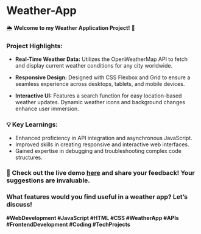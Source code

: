 # Weather-App

🌦️ **Welcome to my Weather Application Project!** 🚀

### Project Highlights:
- **Real-Time Weather Data:** Utilizes the OpenWeatherMap API to fetch and display current weather conditions for any city worldwide.
  
- **Responsive Design:** Designed with CSS Flexbox and Grid to ensure a seamless experience across desktops, tablets, and mobile devices.

- **Interactive UI:** Features a search function for easy location-based weather updates. Dynamic weather icons and background changes enhance user immersion.

### 💡 Key Learnings:
- Enhanced proficiency in API integration and asynchronous JavaScript.
- Improved skills in creating responsive and interactive web interfaces.
- Gained expertise in debugging and troubleshooting complex code structures.

### 📢 Check out the live demo [here](https://lnkd.in/gTmTXt8T) and share your feedback! Your suggestions are invaluable.

### What features would you find useful in a weather app? Let’s discuss!

**#WebDevelopment #JavaScript #HTML #CSS #WeatherApp #APIs #FrontendDevelopment #Coding #TechProjects**
